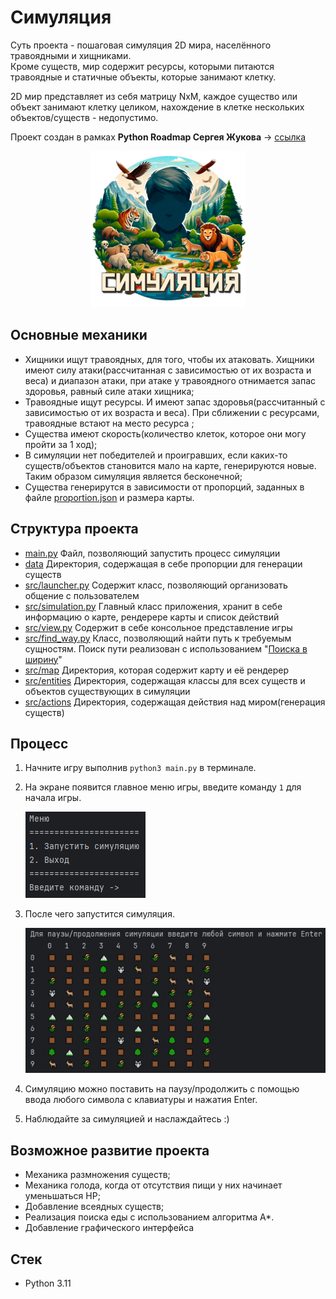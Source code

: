 # Симуляция

Суть проекта - пошаговая симуляция 2D мира, населённого травоядными и хищниками.  
Кроме существ, мир содержит ресурсы, которыми питаются травоядные и статичные объекты, которые занимают клетку.

2D мир представляет из себя матрицу NxM, каждое существо или объект занимают клетку целиком, нахождение в клетке нескольких объектов/существ - недопустимо.

Проект создан в рамках **Python Roadmap Сергея Жукова** -> [ссылка](https://zhukovsd.github.io/python-backend-learning-course/)


<p align="center">
  <img src="./docs/logo.png" width="250" height="250" alt="logo"/>
</p>

## Основные механики
* Хищники ищут травоядных, для того, чтобы их атаковать. Хищники имеют силу атаки(рассчитанная с зависимостью от их возраста и веса) и диапазон атаки, при атаке у травоядного отнимается запас здоровья, равный силе атаки хищника;
* Травоядные ищут ресурсы. И имеют запас здоровья(рассчитанный с зависимостью от их возраста и веса). При сближении с ресурсами, травоядные встают на место ресурса ;
* Существа имеют скорость(количество клеток, которое они могу пройти за 1 ход);
* В симуляции нет победителей и проигравших, если каких-то существ/объектов становится мало на карте, генерируются новые. Таким образом симуляция является бесконечной;
* Существа генерирутся в зависимости от пропорций, заданных в файле [proportion.json](data/proportion.json) и размера карты.

## Структура проекта

* [main.py](main.py) Файл, позволяющий запустить процесс симуляции
* [data](data) Директория, содержащая в себе пропорции для генерации существ
* [src/launcher.py](src/launcher.py) Содержит класс, позволяющий организовать общение с пользователем
* [src/simulation.py](src/simulation.py) Главный класс приложения, хранит в себе информацию о карте, рендерере карты и список действий
* [src/view.py](src/view.py) Содержит в себе консольное представление игры
* [src/find_way.py](src/find_way.py) Класс, позволяющий найти путь к требуемым сущностям. Поиск пути реализован с использованием "[Поиска в ширину](https://ru.wikipedia.org/wiki/Поиск_в_ширину)"
* [src/map](src/map) Директория, которая содержит карту и её рендерер
* [src/entities](src/entities) Директория, содержащая классы для всех существ и объектов существующих в симуляции
* [src/actions](src/actions) Директория, содержащая действия над миром(генерация существ)

## Процесс

1. Начните игру выполнив `python3 main.py` в терминале.
2. На экране появится главное меню игры, введите команду `1` для начала игры.

   ![Menu](./docs/menu.jpg)

3. После чего запустится симуляция.  

   ![Start](./docs/start_simulation.jpg)

4. Симуляцию можно поставить на паузу/продолжить с помощью ввода любого символа с клавиатуры и нажатия Enter.
5. Наблюдайте за симуляцией и наслаждайтесь :)

## Возможное развитие проекта
* Механика размножения существ;
* Механика голода, когда от отсутствия пищи у них начинает уменьшаться HP;
* Добавление всеядных существ;
* Реализация поиска еды с использованием алгоритма A*.
* Добавление графического интерфейса


## Стек

* Python 3.11